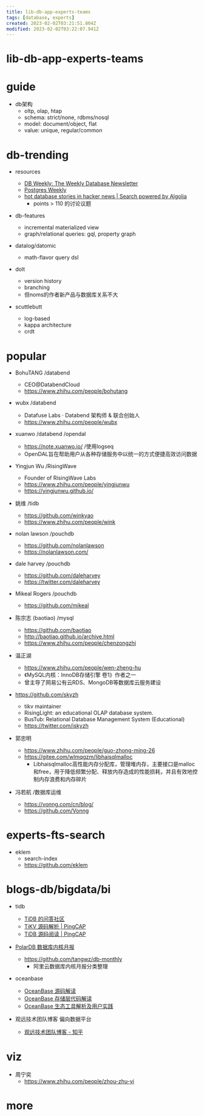 ```yaml
---
title: lib-db-app-experts-teams
tags: [database, experts]
created: 2023-02-02T03:21:51.804Z
modified: 2023-02-02T03:22:07.941Z
---
```


# lib-db-app-experts-teams

# guide

- db架构
  - oltp, olap, htap
  - schema: strict/none, rdbms/nosql
  - model: document/object, flat
  - value: unique, regular/common
# db-trending
- resources
  - [DB Weekly: The Weekly Database Newsletter](https://dbweekly.com/issues)
  - [Postgres Weekly](https://postgresweekly.com/issues)
  - [hot database stories in hacker news | Search powered by Algolia](https://hn.algolia.com/?dateRange=all&page=1&prefix=true&query=database&sort=byPopularity&type=story)
    - points > 110 的讨论议题

- db-features
  - incremental materialized view
  - graph/relational queries: gql, property graph

- datalog/datomic
  - math-flavor query dsl

- dolt
  - version history
  - branching
  - 但noms的作者新产品与数据库关系不大

- scuttlebutt
  - log-based
  - kappa architecture
  - crdt
# popular
- BohuTANG /databend
  - CEO@DatabendCloud
  - https://www.zhihu.com/people/bohutang

- wubx /databend
  - Datafuse Labs · Databend 架构师 & 联合创始人
  - https://www.zhihu.com/people/wubx

- xuanwo /databend /opendal
  - https://note.xuanwo.io/  /使用logseq
  - OpenDAL旨在帮助用户从各种存储服务中以统一的方式便捷高效访问数据

- Yingjun Wu /RisingWave
  - Founder of RisingWave Labs
  - https://www.zhihu.com/people/yingjunwu
  - https://yingjunwu.github.io/

- 姚维 /tidb
  - https://github.com/winkyao
  - https://www.zhihu.com/people/wink

- nolan lawson /pouchdb
  - https://github.com/nolanlawson
  - https://nolanlawson.com/

- dale harvey /pouchdb
  - https://github.com/daleharvey
  - https://twitter.com/daleharvey

- Mikeal Rogers /pouchdb
  - https://github.com/mikeal

- 陈宗志 (baotiao) /mysql
  - https://github.com/baotiao
  - http://baotiao.github.io/archive.html
  - https://www.zhihu.com/people/chenzongzhi

- 温正湖
  - https://www.zhihu.com/people/wen-zheng-hu
  - 《MySQL内核：InnoDB存储引擎 卷1》作者之一
  - 曾主导了网易公有云RDS、MongoDB等数据库云服务建设

- https://github.com/skyzh
  - tikv maintainer
  - RisingLight: an educational OLAP database system.
  - BusTub: Relational Database Management System (Educational)
  - https://twitter.com/iskyzh

- 郭忠明
  - https://www.zhihu.com/people/guo-zhong-ming-26
  - https://gitee.com/wlmqgzm/libhaisqlmalloc
    - Libhaisqlmalloc高性能内存分配库，管理堆内存，主要接口是malloc和free，用于降低频繁分配、释放内存造成的性能损耗，并且有效地控制内存浪费和内存碎片 

- 冯若航 /数据库运维
  - https://vonng.com/cn/blog/
  - https://github.com/Vonng
# experts-fts-search
- eklem
  - search-index
  - https://github.com/eklem
# blogs-db/bigdata/bi
- tidb
  - [TiDB 的问答社区](https://asktug.com/)
  - [TiKV 源码解析 | PingCAP](https://cn.pingcap.com/blog/tag/tikv-source-code-analysis/)
  - [TiDB 源码阅读 | PingCAP](https://cn.pingcap.com/blog/tag/tidb-source-code-reading/)

- [PolarDB 数据库内核月报](http://mysql.taobao.org/monthly/)
  - https://github.com/tangwz/db-monthly
    - 阿里云数据库内核月报分类整理

- oceanbase
  - [OceanBase 源码解读](https://open.oceanbase.com/blog/topics/3983502080)
  - [OceanBase 存储层代码解读](https://open.oceanbase.com/blog/topics/3983518464)
  - [OceanBase 生态工具解析及用户实践](https://open.oceanbase.com/blog/topics/3983572480)

- 观远技术团队博客 偏向数据平台
  - [观远技术团队博客 - 知乎](https://www.zhihu.com/column/c_1473064639017254912)
# viz
- 周宁奕
  - https://www.zhihu.com/people/zhou-zhu-yi
# more
